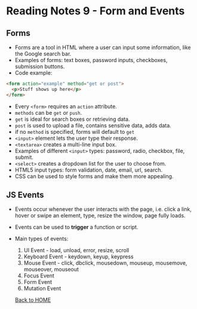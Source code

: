 # Reading Notes 9 - Form and Events

## Forms
- Forms are a tool in HTML where a user can input some information, like the Google search bar.
- Examples of forms: text boxes, password inputs, checkboxes, submission buttons.
- Code example:
```html
<form action="example" method="get or post">
  <p>Stuff shows up here</p>
</form>
```
- Every `<form>` requires an `action` attribute.
- `methods` can be `get` or `push`.
- `get` is ideal for search boxes or retrieving data.
- `post` is used to upload a file, contains sensitive data, adds data.
- if no `method` is specified, forms will default to `get`
- `<input>` element lets the user type their response.
- `<textarea>` creates a multi-line input box.
- Examples of different `<input>` types: password, radio, checkbox, file, submit.
- `<select>` creates a dropdown list for the user to choose from.
- HTML5 input types: form validation, date, email, url, search.
- CSS can be used to style forms and make them more appealing.

## JS Events
- Events occur whenever the user interacts with the page, i.e. click a link, hover or swipe an element, type, resize the window, page fully loads.
- Events can be used to **trigger** a function or script.
- Main types of events:
  1. UI Event - load, unload, error, resize, scroll
  2. Keyboard Event - keydown, keyup, keypress
  3. Mouse Event - click, dbclick, mousedown, mouseup, mousemove, mouseover, mouseout
  4. Focus Event
  5. Form Event
  6. Mutation Event


  [Back to HOME](../README.md)